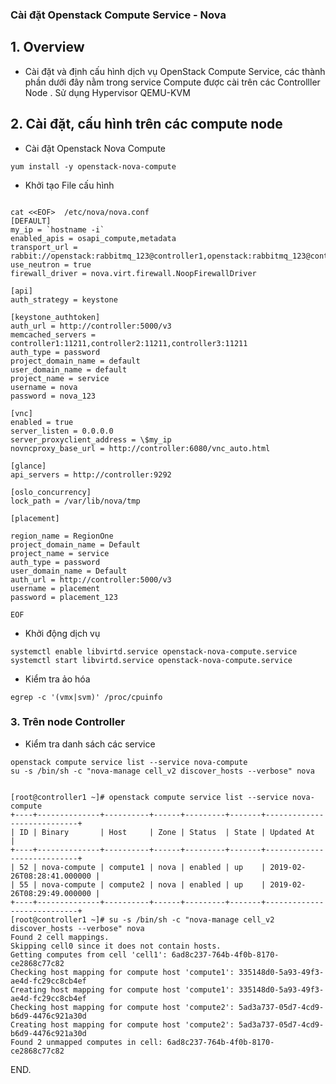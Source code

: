 

### Cài đặt Openstack Compute Service - Nova 

## 1. Overview


- Cài đặt và định cấu hình dịch vụ  OpenStack Compute Service, các thành phần dưới đây nằm trong service  Compute  được cài trên các Controlller Node . Sử dụng Hypervisor QEMU-KVM

## 2. Cài đặt, cấu hình trên các compute node

- Cài đặt Openstack Nova Compute
```
yum install -y openstack-nova-compute
```

- Khởi tạo File cấu hình
```

cat <<EOF>  /etc/nova/nova.conf
[DEFAULT]
my_ip = `hostname -i` 
enabled_apis = osapi_compute,metadata
transport_url = rabbit://openstack:rabbitmq_123@controller1,openstack:rabbitmq_123@controller2,openstack:rabbitmq_123@controller3
use_neutron = true
firewall_driver = nova.virt.firewall.NoopFirewallDriver

[api]
auth_strategy = keystone

[keystone_authtoken]
auth_url = http://controller:5000/v3
memcached_servers = controller1:11211,controller2:11211,controller3:11211
auth_type = password
project_domain_name = default
user_domain_name = default
project_name = service
username = nova
password = nova_123

[vnc]
enabled = true
server_listen = 0.0.0.0
server_proxyclient_address = \$my_ip
novncproxy_base_url = http://controller:6080/vnc_auto.html

[glance]
api_servers = http://controller:9292

[oslo_concurrency]
lock_path = /var/lib/nova/tmp

[placement]

region_name = RegionOne
project_domain_name = Default
project_name = service
auth_type = password
user_domain_name = Default
auth_url = http://controller:5000/v3
username = placement
password = placement_123

EOF

```


- Khởi động dịch vụ
```
systemctl enable libvirtd.service openstack-nova-compute.service
systemctl start libvirtd.service openstack-nova-compute.service
```

- Kiểm tra ảo hóa
```
egrep -c '(vmx|svm)' /proc/cpuinfo
```


### 3. Trên node Controller

- Kiểm tra danh sách các service

```
openstack compute service list --service nova-compute
su -s /bin/sh -c "nova-manage cell_v2 discover_hosts --verbose" nova


[root@controller1 ~]# openstack compute service list --service nova-compute
+----+--------------+----------+------+---------+-------+----------------------------+
| ID | Binary       | Host     | Zone | Status  | State | Updated At                 |
+----+--------------+----------+------+---------+-------+----------------------------+
| 52 | nova-compute | compute1 | nova | enabled | up    | 2019-02-26T08:28:41.000000 |
| 55 | nova-compute | compute2 | nova | enabled | up    | 2019-02-26T08:29:49.000000 |
+----+--------------+----------+------+---------+-------+----------------------------+
[root@controller1 ~]# su -s /bin/sh -c "nova-manage cell_v2 discover_hosts --verbose" nova
Found 2 cell mappings.
Skipping cell0 since it does not contain hosts.
Getting computes from cell 'cell1': 6ad8c237-764b-4f0b-8170-ce2868c77c82
Checking host mapping for compute host 'compute1': 335148d0-5a93-49f3-ae4d-fc29cc8cb4ef
Creating host mapping for compute host 'compute1': 335148d0-5a93-49f3-ae4d-fc29cc8cb4ef
Checking host mapping for compute host 'compute2': 5ad3a737-05d7-4cd9-b6d9-4476c921a30d
Creating host mapping for compute host 'compute2': 5ad3a737-05d7-4cd9-b6d9-4476c921a30d
Found 2 unmapped computes in cell: 6ad8c237-764b-4f0b-8170-ce2868c77c82

```


END. 